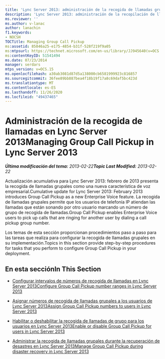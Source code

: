 ```yaml
---
title: 'Lync Server 2013: administración de la recogida de llamadas grupales'
description: 'Lync Server 2013: administración de la recopilación de llamadas de grupo.'
ms.reviewer: ''
ms.author: v-lanac
author: lanachin
f1.keywords:
- NOCSH
TOCTitle: Managing Group Call Pickup
ms:assetid: 85846a25-e175-4854-b31f-528f219f9a05
ms:mtpsurl: https://technet.microsoft.com/en-us/library/JJ945640(v=OCS.15)
ms:contentKeyID: 51541494
ms.date: 07/23/2014
manager: serdars
mtps_version: v=OCS.15
ms.openlocfilehash: a30ab3081d87d5a138000cb6581999923c816857
ms.sourcegitcommit: 36fee89bb887bea4f18b19f17a8c69daf5bc423d
ms.translationtype: MT
ms.contentlocale: es-ES
ms.lasthandoff: 11/26/2020
ms.locfileid: "49437465"
---
```

# <a name="managing-group-call-pickup-in-lync-server-2013"></a><span data-ttu-id="f9ad0-103">Administración de la recogida de llamadas en Lync Server 2013</span><span class="sxs-lookup"><span data-stu-id="f9ad0-103">Managing Group Call Pickup in Lync Server 2013</span></span>

<div data-xmlns="http://www.w3.org/1999/xhtml">

<div class="topic" data-xmlns="http://www.w3.org/1999/xhtml" data-msxsl="urn:schemas-microsoft-com:xslt" data-cs="https://msdn.microsoft.com/">

<div data-asp="https://msdn2.microsoft.com/asp">



</div>

<div id="mainSection">

<div id="mainBody"><span data-ttu-id="f9ad0-104">

<span> </span></span><span class="sxs-lookup"><span data-stu-id="f9ad0-104">

<span> </span></span></span>

<span data-ttu-id="f9ad0-105">_**Última modificación del tema:** 2013-02-22_</span><span class="sxs-lookup"><span data-stu-id="f9ad0-105">_**Topic Last Modified:** 2013-02-22_</span></span>

<span data-ttu-id="f9ad0-106">Actualización acumulativa para Lync Server 2013: febrero de 2013 presenta la recogida de llamadas grupales como una nueva característica de voz empresarial.</span><span class="sxs-lookup"><span data-stu-id="f9ad0-106">Cumulative update for Lync Server 2013: February 2013 introduces Group Call Pickup as a new Enterprise Voice feature.</span></span> <span data-ttu-id="f9ad0-107">La recogida de llamadas grupales permite que los usuarios de telefonía IP atiendan las llamadas que están sonando por otro usuario marcando un número de grupo de recogida de llamadas.</span><span class="sxs-lookup"><span data-stu-id="f9ad0-107">Group Call Pickup enables Enterprise Voice users to pick up calls that are ringing for another user by dialing a call pickup group number.</span></span>

<span data-ttu-id="f9ad0-108">Los temas de esta sección proporcionan procedimientos paso a paso para las tareas que realiza para configurar la recogida de llamadas grupales en su implementación.</span><span class="sxs-lookup"><span data-stu-id="f9ad0-108">Topics in this section provide step-by-step procedures for tasks that you perform to configure Group Call Pickup in your deployment.</span></span>

<div>

## <a name="in-this-section"></a><span data-ttu-id="f9ad0-109">En esta sección</span><span class="sxs-lookup"><span data-stu-id="f9ad0-109">In This Section</span></span>

  - [<span data-ttu-id="f9ad0-110">Configurar intervalos de números de recogida de llamadas en Lync Server 2013</span><span class="sxs-lookup"><span data-stu-id="f9ad0-110">Configure Group Call Pickup number ranges in Lync Server 2013</span></span>](lync-server-2013-configure-group-call-pickup-number-ranges.md)

  - [<span data-ttu-id="f9ad0-111">Asignar números de recogida de llamadas grupales a los usuarios de Lync Server 2013</span><span class="sxs-lookup"><span data-stu-id="f9ad0-111">Assign Group Call Pickup numbers to users in Lync Server 2013</span></span>](lync-server-2013-assign-group-call-pickup-numbers-to-users.md)

  - [<span data-ttu-id="f9ad0-112">Habilitar o deshabilitar la recogida de llamadas de grupo para los usuarios en Lync Server 2013</span><span class="sxs-lookup"><span data-stu-id="f9ad0-112">Enable or disable Group Call Pickup for users in Lync Server 2013</span></span>](lync-server-2013-enable-or-disable-group-call-pickup-for-users.md)

  - [<span data-ttu-id="f9ad0-113">Administrar la recogida de llamadas grupales durante la recuperación de desastres en Lync Server 2013</span><span class="sxs-lookup"><span data-stu-id="f9ad0-113">Manage Group Call Pickup during disaster recovery in Lync Server 2013</span></span>](lync-server-2013-manage-group-call-pickup-during-disaster-recovery.md)

<span data-ttu-id="f9ad0-114"></div>

</div>

<span> </span>

</div>

</div>

</span><span class="sxs-lookup"><span data-stu-id="f9ad0-114"></div>

</div>

<span> </span>

</div>

</div>

</span></span></div>

